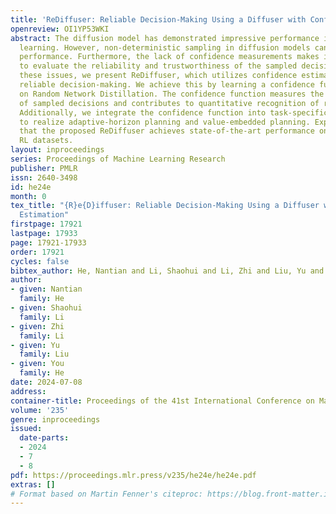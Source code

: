 ```yaml
---
title: 'ReDiffuser: Reliable Decision-Making Using a Diffuser with Confidence Estimation'
openreview: OI1YP53WKI
abstract: The diffusion model has demonstrated impressive performance in offline reinforcement
  learning. However, non-deterministic sampling in diffusion models can lead to unstable
  performance. Furthermore, the lack of confidence measurements makes it difficult
  to evaluate the reliability and trustworthiness of the sampled decisions. To address
  these issues, we present ReDiffuser, which utilizes confidence estimation to ensure
  reliable decision-making. We achieve this by learning a confidence function based
  on Random Network Distillation. The confidence function measures the reliability
  of sampled decisions and contributes to quantitative recognition of reliable decisions.
  Additionally, we integrate the confidence function into task-specific sampling procedures
  to realize adaptive-horizon planning and value-embedded planning. Experiments show
  that the proposed ReDiffuser achieves state-of-the-art performance on standard offline
  RL datasets.
layout: inproceedings
series: Proceedings of Machine Learning Research
publisher: PMLR
issn: 2640-3498
id: he24e
month: 0
tex_title: "{R}e{D}iffuser: Reliable Decision-Making Using a Diffuser with Confidence
  Estimation"
firstpage: 17921
lastpage: 17933
page: 17921-17933
order: 17921
cycles: false
bibtex_author: He, Nantian and Li, Shaohui and Li, Zhi and Liu, Yu and He, You
author:
- given: Nantian
  family: He
- given: Shaohui
  family: Li
- given: Zhi
  family: Li
- given: Yu
  family: Liu
- given: You
  family: He
date: 2024-07-08
address:
container-title: Proceedings of the 41st International Conference on Machine Learning
volume: '235'
genre: inproceedings
issued:
  date-parts:
  - 2024
  - 7
  - 8
pdf: https://proceedings.mlr.press/v235/he24e/he24e.pdf
extras: []
# Format based on Martin Fenner's citeproc: https://blog.front-matter.io/posts/citeproc-yaml-for-bibliographies/
---
```

